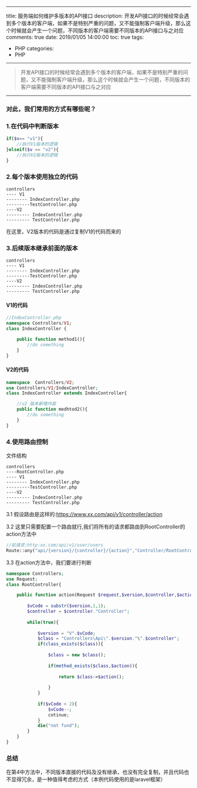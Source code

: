 ----
title: 服务端如何维护多版本的API接口
description: 开发API接口的时候经常会遇到多个版本的客户端，如果不是特别严重的问题，又不能强制客户端升级，那么这个时候就会产生一个问题，不同版本的客户端需要不同版本的API接口与之对应
comments: true
date: 2019/01/05 14:00:00
toc: true
tags: 
- PHP 
categories:
- PHP
----


> 开发API接口的时候经常会遇到多个版本的客户端，如果不是特别严重的问题，又不能强制客户端升级，那么这个时候就会产生一个问题，不同版本的客户端需要不同版本的API接口与之对应

----

### 对此，我们常用的方式有哪些呢？

### 1.在代码中判断版本
```php 
if($v== "v1"){ 
    //执行V1版本的逻辑  
}elseif($v == "v2"){ 
    //执行V2版本的逻辑 
}
```


### 2.每个版本使用独立的代码
```
controllers
---- V1
-------- IndexController.php
---------TestController.php
----V2
--------- IndexController.php
--------- TestController.php
```
在这里，V2版本的代码是通过复制V1的代码而来的

### 3.后续版本继承前面的版本
```
controllers
---- V1
-------- IndexController.php
---------TestController.php
----V2
--------- IndexController.php
--------- TestController.php
```

#### V1的代码

```php
//IndexController.php
namespace Controllers/V1;
class IndexController {

    public function method1(){
        //do something    
    }
}
```
#### V2的代码
```php
namespace  Controllers/V2;
use Controllers/V1/IndexController;
class IndexController extends IndexController{

    //v2 版本新增内容
    public function medhtod2(){
        //do something     
    }
}
```

### 4.使用路由控制

文件结构
```
controllers
----RootController.php
---- V1
-------- IndexController.php
---------TestController.php
----V2
--------- IndexController.php
--------- TestController.php
```


3.1  假设路由是这样的:https://www.xx.com/api/v1/controller/action

3.2 这里只需要配置一个路由就行,我们将所有的请求都路由到RootController的action方法中
```php
//如请求:http:xx.com/api/v1/user/users
Route::any("api/{version}/{controller}/{action}","Controller/RootController@action")
```
3.3 在action方法中，我们要进行判断
```php
namespace Controllers;
use Request;
class RootController{

    public function action(Request $request,$version,$controller,$action){
    
        $vCode = substr($version,1,1);
        $controller = $controller."Controller";
        
        while(true){
        
            $version = "V".$vCode;
            $class = "Controllers\Api\".$version."\".$controller";
            if(class_exists($class)){                
            
                $class = new $class();                    
                
                if(method_exists($class,$action)){
                
                    return $class->$action();                    
                    
                }                                       
            }
                
            if($vCode > 2){
                $vCode--;            
                cotinue;
            }                   
            die("not fund");
        }       
    }
}

```

### 总结
在第4中方法中，不同版本直接的代码及没有继承，也没有完全复制，并且代码也不显得冗余，是一种值得考虑的方式（本例代码使用的是laravel框架）
